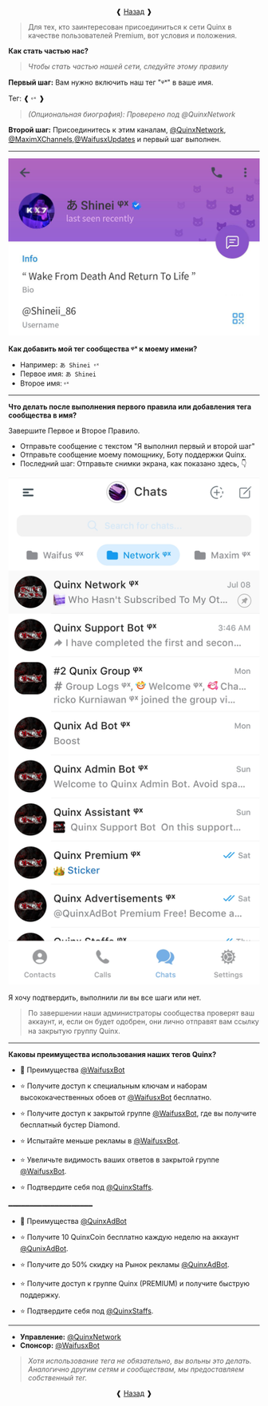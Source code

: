
<div align="center">
  
❰ [Назад](https://github.com/QunixNetwork/Premium) ❱

 </div>
 
> Для тех, кто заинтересован присоединиться к сети Quinx в качестве пользователей Premium, вот условия и положения. 

**Как стать частью нас?**
> _Чтобы стать частью нашей сети, следуйте этому правилу_

**Первый шаг:** Вам нужно включить наш тег "ᵠˣ" в ваше имя.

Тег: ❰ `ᵠˣ` ❱
> _(Опциональная биография): Проверено под @QuinxNetwork_

**Второй шаг:** Присоединитесь к этим каналам, [@QuinxNetwork](https://telegram.me/addlist/dHD8PJt23bg0MGVl), [@MaximXChannels](https://telegram.me/addlist/q-UsVBF3Fs5lMmVl),[@WaifusxUpdates](https://telegram.me/WaifusxUpdates) и первый шаг выполнен.
ㅤ

---

[![1](https://github.com/QunixNetwork/.github/blob/main/rs/1.jpg)](https://github.com/QunixNetwork)


**Как добавить мой тег сообщества ᵠˣ к моему имени?**

- Например: `あ Shinei ᵠˣ`
- Первое имя: `あ Shinei`
- Второе имя: `ᵠˣ`
ㅤ

---

**Что делать после выполнения первого правила или добавления тега сообщества в имя?**

Завершите Первое и Второе Правило.
- Отправьте сообщение с текстом "Я выполнил первый и второй шаг"
- Отправьте сообщение моему помощнику, Боту поддержки Quinx.
- Последний шаг: Отправьте снимки экрана, как показано здесь, 👇

[![See](https://github.com/QunixNetwork/.github/blob/main/rs/Screenshot.jpg)](https://github.com/QunixNetwork/Premium)

Я хочу подтвердить, выполнили ли вы все шаги или нет.

> По завершении наши администраторы сообщества проверят ваш аккаунт, и, если он будет одобрен, они лично отправят вам ссылку на закрытую группу Quinx.
ㅤ
---

**Каковы преимущества использования наших тегов Quinx?**
- 🌟 Преимущества [@WaifusxBot](https://telegram.me/WaifusxBot)

- ⭐ Получите доступ к специальным ключам и наборам высококачественных обоев от [@WaifusxBot](https://telegram.me/WaifusxBot) бесплатно.
- ⭐ Получите доступ к закрытой группе [@WaifusxBot](https://telegram.me/WaifusxBot), где вы получите бесплатный бустер Diamond.
- ⭐ Испытайте меньше рекламы в [@WaifusxBot](https://telegram.me/WaifusxBot).
- ⭐ Увеличьте видимость ваших ответов в закрытой группе [@WaifusxBot](https://telegram.me/WaifusxBot).
- ⭐ Подтвердите себя под [@QuinxStaffs](https://telegram.me/QuinxStaffs).

━━━━━━━━━━━━━━━━━━━━

- 🌟 Преимущества [@QuinxAdBot](https://telegram.me/QuinxAdBot)

- ⭐ Получите 10 QuinxCoin бесплатно каждую неделю на аккаунт [@QunixAdBot](https://telegram.me/QuinxAdBot).
- ⭐ Получите до 50% скидку на Рынок рекламы [@QuinxAdBot](https://telegram.me/QuinxAdBot).
- ⭐ Получите доступ к группе Quinx (PREMIUM) и получите быструю поддержку.
- ⭐ Подтвердите себя под [@QuinxStaffs](https://telegram.me/QuinxStaffs).


---

- **Управление:** [@QuinxNetwork](https://telegram.me/QuinxNetwork)
- **Спонсор:** [@WaifusxBot](https://telegram.me/WaifusxBot)

> _Хотя использование тега не обязательно, вы вольны это делать. Аналогично другим сетям и сообществам, мы предоставляем собственный тег._

<div align="center">
  
❰ [Назад](https://github.com/QunixNetwork/Premium) ❱

 </div>
